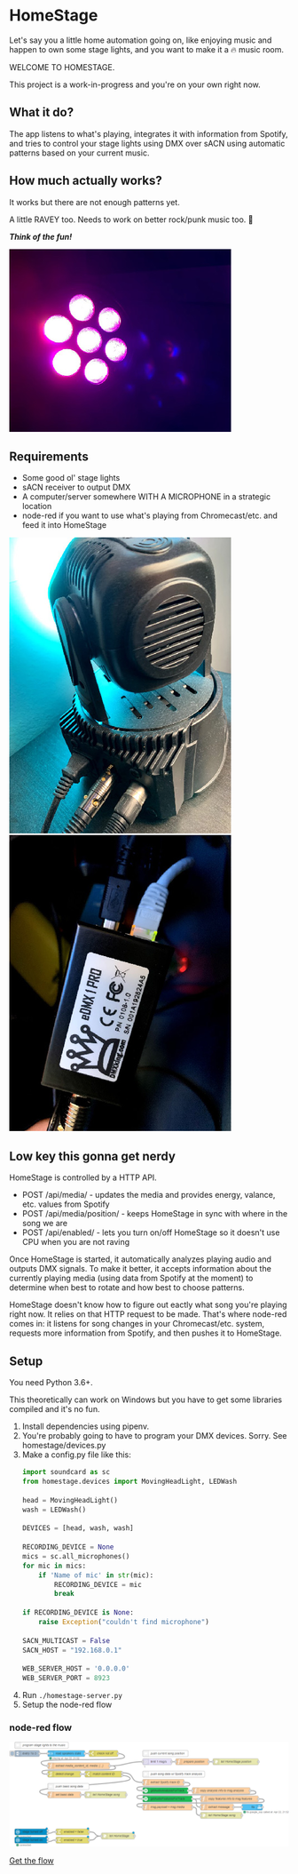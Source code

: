 # HomeStage

Let's say you a little home automation going on, like enjoying music and happen to own some stage lights, and you want to make it a 🔥 music room.

WELCOME TO HOMESTAGE.

This project is a work-in-progress and you're on your own right now.

## What it do?

The app listens to what's playing, integrates it with information from Spotify, and tries to control your stage lights using DMX over sACN using automatic patterns based on your current music.

## How much actually works?

It works but there are not enough patterns yet.

A little RAVEY too. Needs to work on better rock/punk music too. 🤘

***Think of the fun!***

![lots of fun](readme/lots_of_fun.jpg)

## Requirements

* Some good ol' stage lights
* sACN receiver to output DMX
* A computer/server somewhere WITH A MICROPHONE in a strategic location
* node-red if you want to use what's playing from Chromecast/etc. and feed it into HomeStage

![A DMX device](readme/dmx_device.jpg)
![A sACN receiver](readme/sacn_receiver.jpg)

## Low key this gonna get nerdy

HomeStage is controlled by a HTTP API.

* POST /api/media/ - updates the media and provides energy, valance, etc. values from Spotify
* POST /api/media/position/ - keeps HomeStage in sync with where in the song we are
* POST /api/enabled/ - lets you turn on/off HomeStage so it doesn't use CPU when you are not raving

Once HomeStage is started, it automatically analyzes playing audio and outputs DMX signals. To make it better, it accepts information about the currently playing media (using data from Spotify at the moment) to determine when best to rotate and how best to choose patterns.

HomeStage doesn't know how to figure out eactly what song you're playing right now. It relies on that HTTP request to be made. That's where node-red comes in: it listens for song changes in your Chromecast/etc. system, requests more information from Spotify, and then pushes it to HomeStage.

## Setup

You need Python 3.6+.

This theoretically can work on Windows but you have to get some libraries compiled and it's no fun.

1. Install dependencies using pipenv.
2. You're probably going to have to program your DMX devices. Sorry. See homestage/devices.py
3. Make a config.py file like this:
    ```python
    import soundcard as sc
    from homestage.devices import MovingHeadLight, LEDWash
    
    head = MovingHeadLight()
    wash = LEDWash()
    
    DEVICES = [head, wash, wash]
    
    RECORDING_DEVICE = None
    mics = sc.all_microphones()
    for mic in mics:
        if 'Name of mic' in str(mic):
            RECORDING_DEVICE = mic
            break
    
    if RECORDING_DEVICE is None:
        raise Exception("couldn't find microphone")
    
    SACN_MULTICAST = False
    SACN_HOST = "192.168.0.1"
    
    WEB_SERVER_HOST = '0.0.0.0'
    WEB_SERVER_PORT = 8923
    ```
4. Run `./homestage-server.py`
5. Setup the node-red flow

### node-red flow

![Flow](readme/nodered_flow.png)

[Get the flow](readme/nodered_flow.json)